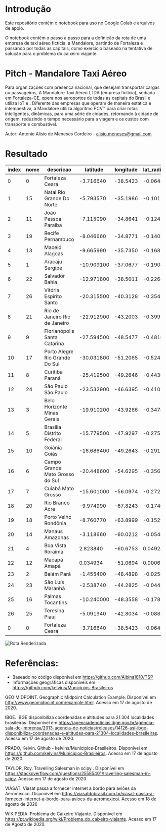 # Introdução

Este repositório contém o notebook para uso no Google Colab e arquivos de apoio.

O notebook contém o passo a passo para a definição da rota de uma empresa de taxi aéreo fictícia, a Mandalore, partindo de Fortaleza e passando por todas as capitais, como exercício baseado na tentativa de solução para o problema do caixeiro viajante.


# Pitch - Mandalore Taxi Aéreo

Para organizações com presença nacional, que desejam transportar cargas ou passageiros, A Mandalore Taxi Aéreo LTDA (empresa fictícia), sediada em Fortaleza-CE, opera nos aeroportos de todas as capitais do Brasil e utiliza IoT e . Diferente das empresas que operam de maneira estática e intempestiva, a Mandalore utiliza algoritmo PCV™ para criar rotas inteligentes, dinâmicas, para uma série de cidades, retornando à cidade de origem, reduzindo o tempo necessário para a viagem e os custos com transporte e combustível.

Autor: Antonio Alisio de Meneses Cordeiro - alisio.meneses@gmail.com

# Resultado


|index|nome|descricao|latitude|longitude|lat_radians|lon_radians|x|y|
|---|-|--|--|--|--|--|-|-|
|0|0|Fortaleza	Ceará|-3.716640|-38.5423|-0.064868|-0.672690|4972.586968|-323.012994
|1|15|Natal	Rio Grande Do Norte|-5.793570|-35.1986|-0.101117|-0.614331|5179.527247|-525.529930|
|2|11|João Pessoa	Paraíba|-7.115090|-34.8641|-0.124182|-0.608493|5187.215605|-647.489257|
|3|19|Recife	Pernambuco|-8.046660|-34.8771|-0.140441|-0.608720|5175.184638|-731.623024|
|4|13|Maceió	Alagoas|-9.665990|-35.7350|-0.168703|-0.623693|5098.093783|-868.318866|
|5|1|Aracaju	Sergipe|-10.909100|-37.0677|-0.190400|-0.646953|4991.705945|-962.073286|
|6|22|Salvador	Bahia|-12.971800|-38.5011|-0.226401|-0.671971|4858.683044|-1119.196831|
|7|26|Vitória	Espirito Santo|-20.315500|-40.3128|-0.354572|-0.703591|4555.845123|-1686.659544|
|8|21|Rio de Janeiro	Rio de Janeiro|-22.912900|-43.2003|-0.399906|-0.753987|4277.795699|-1808.146751|
|9|9|Florianópolis	Santa Catarina|-27.594500|-48.5477|-0.481615|-0.847317|3737.820630|-1953.628557|
|10|17|Porto Alegre	Rio Grande Do Sul|-30.031800|-51.2065|-0.524154|-0.893722|3455.657802|-1997.683037|
|11|8|Curitiba	Paraná|-25.419500|-49.2646|-0.443654|-0.859829|3755.011488|-1784.576920|
|12|24|São Paulo	São Paulo|-23.532900|-46.6395|-0.410727|-0.814013|4010.440687|-1746.528153|
|13|3|Belo Horizonte	Minas Gerais|-19.910200|-43.9266|-0.347499|-0.766664|4314.308900|-1562.626769|
|14|5|Brasília	Distrito Federal|-15.779500|-47.9297|-0.275404|-0.836531|4107.967426|-1160.850281|
|15|10|Goiânia	Goiás|-16.686400|-49.2643|-0.291233|-0.859824|3982.456984|-1193.764048|
|16|6|Campo Grande	Mato Grosso do Sul|-20.448600|-54.6295|-0.356895|-0.953465|3455.535003|-1288.439481|
|17|7|Cuiabá	Mato Grosso|-15.601000|-56.0974|-0.272289|-0.979084|3422.710611|-955.702368|
|18|20|Rio Branco	Acre|-9.974990|-67.8243|-0.174096|-1.183757|2368.370623|-416.541771|
|19|18|Porto Velho	Rondônia|-8.760770|-63.8999|-0.152904|-1.115264|2770.161155|-426.901645|
|20|14|Manaus	Amazonas|-3.118660|-60.0212|-0.054431|-1.047568|3178.743587|-173.192902|
|21|4|Boa Vista	Roraima|2.823840|-60.6753|0.049285|-1.058984|3116.461620|153.720248|
|22|12|Macapá	Amapá|0.034934|-51.0694|0.000610|-0.891329|4003.399348|2.440926|
|23|2|Belém	Pará|-1.455400|-48.4898|-0.025402|-0.846307|4221.039565|-107.243896|
|24|23|São Luís	Maranhã|-2.538740|-44.2825|-0.044309|-0.772875|4556.560592|-202.030572|
|25|16|Palmas	Tocantins|-10.240000|-48.3558|-0.178722|-0.843968|4166.114878|-752.605416|
|26|25|Teresina	Piauí|-5.091940|-42.8034|-0.088871|-0.747060|4655.889103|-414.866863|
|0|0|Fortaleza	Ceará|-3.716640|-38.5423|-0.064868|-0.672690|4972.586968|-323.012994|

![Rota Renderizada](https://github.com/alisio/tsp/blob/master/rota_renderizada.png)

# Referências:

* Baseado no código disponível em https://github.com/Albina1810/TSP
* Informações geográficas disponíveis em https://github.com/kelvins/Municipios-Brasileiros

GEO MIDPOINT. Geographic Midpoint Calculation Example. Disponível em <http://www.geomidpoint.com/example.html>. Acesso em 17 de agosto de 2020.

IBGE. IBGE disponibiliza coordenadas e altitudes para 21.304 localidades brasileiras. Disponível em <https://agenciadenoticias.ibge.gov.br/agencia-sala-de-imprensa/2013-agencia-de-noticias/releases/14126-asi-ibge-disponibiliza-coordenadas-e-altitudes-para-21304-localidades-brasileiras>. Acesso em 17 de agosto de 2020.

PRADO, Kelvin. Github - kelvins/Municipios-Brasileiros. Disponível em <https://github.com/kelvins/Municipios-Brasileiros>. Acesso em 17 de agosto de 2020.

TAYLOR, Roy. Travelling Salesman in scipy
. Disponível em <https://stackoverflow.com/questions/25585401/travelling-salesman-in-scipy>. Acesso em 17 de agosto de 2020

VIASAT. Viasat passa a fornecer internet a bordo para aviões da Aeroméxico .Disponível em <https://viasatdobrasil.com.br/viasat-passa-a-fornecer-internet-a-bordo-para-avioes-da-aeromexico/>. Acesso em 18 de agosto de 2020

WIKIPEDIA. Problema do Caixeiro Viajante. Disponível em <https://pt.wikipedia.org/wiki/Problema_do_caixeiro-viajante>. Acesso em 17 de Agosto de 2020.
